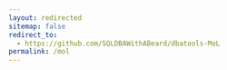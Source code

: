 ```yaml
---
layout: redirected
sitemap: false
redirect_to:
  - https://github.com/SQLDBAWithABeard/dbatools-MoL
permalink: /mol
---
```

